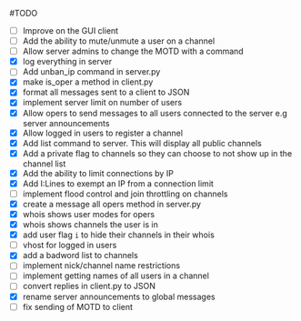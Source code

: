 #TODO

- [ ] Improve on the GUI client
- [ ] Add the ability to mute/unmute a user on a channel
- [ ] Allow server admins to change the MOTD with a command
- [x] log everything in server
- [ ] Add unban_ip command in server.py
- [x] make is_oper a method in client.py
- [x] format all messages sent to a client to JSON
- [x] implement server limit on number of users
- [x] Allow opers to send messages to all users connected to the server e.g server announcements
- [x] Allow logged in users to register a channel
- [x] Add list command to server. This will display all public channels
- [x] Add a private flag to channels so they can choose to not show up in the channel list
- [x] Add the ability to limit connections by IP
- [x] Add I:Lines to exempt an IP from a connection limit
- [ ] implement flood control and join throttling on channels
- [x] create a message all opers method in server.py
- [x] whois shows user modes for opers
- [x] whois shows channels the user is in
- [x] add user flag `i` to hide their channels in their whois
- [ ] vhost for logged in users
- [x] add a badword list to channels
- [ ] implement nick/channel name restrictions
- [ ] implement getting names of all users in a channel
- [ ] convert replies in client.py to JSON
- [x] rename server announcements to global messages
- [ ] fix sending of MOTD to client
